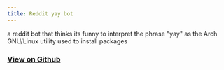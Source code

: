 ```yaml
---
title: Reddit yay bot
---
```


a reddit bot that thinks its funny to interpret the phrase "yay" as the Arch GNU/Linux utility used to install packages

### [View on Github](https://github.com/Surferlul/yay_bot)
